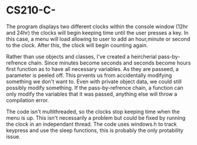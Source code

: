 # CS210-C-

The program displays two different clocks within the console window (12hr and 24hr) the clocks will begin keeping time until
the user presses a key. In this case, a menu will load allowing to user to add an hour,minute or second to the clock. After 
this, the clock will begin counting again.

Rather than use objects and classes, I've created a heircherial pass-by-refrence chain. Since minutes become seconds and seconds become hours
first function as to have all necessary variables. As they are passeed, a parameter is peeled off. This prvents us from accidentally modifying
something we don't want to. Even with private object data, we could still possibly modify something. If the pass-by-refrence chain, a function
can only modify the variables that it was passed, anything else will throw a compilation error.

The code isn't multithreaded, so the clocks stop keeping time when the menu is up. This isn't necessarily a problem but could be fixed by
running the clock in an independant thread. The code uses windows.h to track keypress and use the sleep functions, this is probably the
only protability issue.
